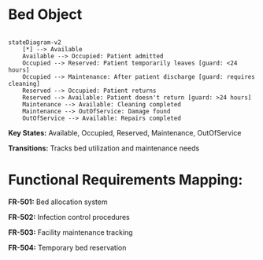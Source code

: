 # Bed Object

```mermaid

stateDiagram-v2
    [*] --> Available
    Available --> Occupied: Patient admitted
    Occupied --> Reserved: Patient temporarily leaves [guard: <24 hours]
    Occupied --> Maintenance: After patient discharge [guard: requires cleaning]
    Reserved --> Occupied: Patient returns
    Reserved --> Available: Patient doesn't return [guard: >24 hours]
    Maintenance --> Available: Cleaning completed
    Maintenance --> OutOfService: Damage found
    OutOfService --> Available: Repairs completed

```
**Key States:** Available, Occupied, Reserved, Maintenance, OutOfService

**Transitions:** Tracks bed utilization and maintenance needs

# Functional Requirements Mapping:

**FR-501:** Bed allocation system

**FR-502:** Infection control procedures

**FR-503:** Facility maintenance tracking

**FR-504:** Temporary bed reservation
